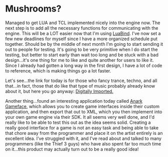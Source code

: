 # Mushrooms?


Managed to get LUA and TCL implemented nicely into the engine now. The next step is to add all the necessary functions for communicating with the engine. This will be a LOT easier now that I'm using [LuaBind](http://luabind.sourceforge.net/). I've now set a few new deadlines for myself since I have a more organized schedule put together. Should be by the middle of next month I'm going to start sending it out to people for testing. It's going to be very primitive when I do start the testing, but better to start early than wait too long and be stuck with a bad design...it's one thing for me to like and quite another for users to like it. Since I already had gotten a long way in the first design, I have a lot of code to reference, which is making things go a lot faster.

Let's see...the link for today is for those who fancy trance, techno, and all that...in fact, those that do like that type of music probably already know about it, but here you go anyway: [Digitally Imported.](http://www.di.fm/)

Another thing...found an interesting application today called [Anark Gameface](http://www.anark.com/solutions/solutions_game_ui.asp), which allows you to create game interfaces inside their custom application, and then export that out to XML, which you then implement into your own game engine via their SDK. It all seems very well done, and I'd really like to be able to test this out as the idea seems solid. Creating a really good interface for a game is not an easy task and being able to take that chore away from the programmer and place it on the artist entirely is an excellent idea. I've struggled with it, and I've read about and talked to many programmers (like the Thief 3 guys) who have also spent far too much time on it...this product may actually turn out to be a really good idea!

